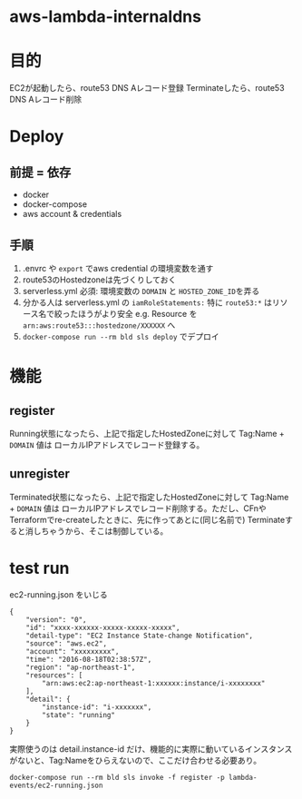 aws-lambda-internaldns
===

# 目的
EC2が起動したら、route53 DNS Aレコード登録
Terminateしたら、route53 DNS Aレコード削除

# Deploy

## 前提 = 依存
- docker
- docker-compose
- aws account & credentials

## 手順
1. .envrc や `export` でaws credential の環境変数を通す
2. route53のHostedzoneは先づくりしておく
3. serverless.yml 必須: 環境変数の `DOMAIN` と `HOSTED_ZONE_ID`を弄る
4. 分かる人は serverless.yml の `iamRoleStatements:` 特に `route53:*` はリソース名で絞ったほうがより安全 e.g. Resource を `arn:aws:route53:::hostedzone/XXXXXX` へ
5. `docker-compose run --rm bld sls deploy` でデプロイ

# 機能
## register
Running状態になったら、上記で指定したHostedZoneに対して Tag:Name + `DOMAIN` 値は ローカルIPアドレスでレコード登録する。

## unregister
Terminated状態になったら、上記で指定したHostedZoneに対して Tag:Name + `DOMAIN` 値は ローカルIPアドレスでレコード削除する。ただし、CFnやTerraformでre-createしたときに、先に作ってあとに(同じ名前で)
Terminateすると消しちゃうから、そこは制御している。

# test run
ec2-running.json をいじる
```
{
    "version": "0",
    "id": "xxxx-xxxxxx-xxxxx-xxxxx-xxxxx",
    "detail-type": "EC2 Instance State-change Notification",
    "source": "aws.ec2",
    "account": "xxxxxxxxx",
    "time": "2016-08-18T02:38:57Z",
    "region": "ap-northeast-1",
    "resources": [
        "arn:aws:ec2:ap-northeast-1:xxxxxx:instance/i-xxxxxxxx"
    ],
    "detail": {
        "instance-id": "i-xxxxxxx",
        "state": "running"
    }
}
```

実際使うのは detail.instance-id だけ、機能的に実際に動いているインスタンスがないと、Tag:Nameをひらえないので、ここだけ合わせる必要あり。

```
docker-compose run --rm bld sls invoke -f register -p lambda-events/ec2-running.json
```
